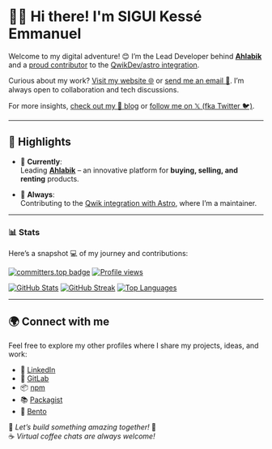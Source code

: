 # 👋🏽 Hi there! I'm **SIGUI Kessé Emmanuel**

Welcome to my digital adventure! 😊 I’m the Lead Developer behind [**Ahlabik**](https://ahlabik.tn) and a [proud contributor](https://github.com/QwikDev/astro/graphs/contributors) to the [QwikDev/astro integration](https://github.com/QwikDev/astro).

Curious about my work? [Visit my website 🌐](https://siguici.ahlabik.tn) or [send me an email 📧](mailto:siguici@ahlabik.tn). I’m always open to collaboration and tech discussions.

For more insights, [check out my 📝 blog](https://dev.to/siguici) or [follow me on 𝕏 (fka Twitter 🐦)](https://x.com/intent/follow?screen_name=siguici).

---

## 🌟 Highlights

- 🔭 **Currently**:  
  Leading [**Ahlabik**](https://ahlabik.tn) – an innovative platform for **buying, selling, and renting** products.

- 🌱 **Always**:  
  Contributing to the [Qwik integration with Astro](https://github.com/QwikDev/astro), where I’m a maintainer.

---

### 📊 Stats

Here’s a snapshot 💻 of my journey and contributions:

[![committers.top badge](https://user-badge.committers.top/tunisia/siguici.svg)](https://user-badge.committers.top/tunisia/siguici)
[![Profile views](https://komarev.com/ghpvc/?username=siguici)](https://github.com/siguici)

[![GitHub Stats](https://github-readme-stats.vercel.app/api?username=siguici&count_private=true&show_icons=true&theme=tokyonight)](https://github.com/siguici)
[![GitHub Streak](https://github-readme-streak-stats.herokuapp.com/?user=siguici&card_width=default&theme=tokyonight)](https://github.com/siguici)
[![Top Languages](https://github-readme-stats.vercel.app/api/top-langs/?username=siguici&layout=compact&theme=tokyonight)](https://github.com/siguici)

---

## 🌍 Connect with me

Feel free to explore my other profiles where I share my projects, ideas, and work:

- 🔗 [LinkedIn](https://linkedin.com/in/siguici)  
- 🦊 [GitLab](https://gitlab.com/siguici)  
- 📦 [npm](https://npmjs.org/~siguici)  
- 📚 [Packagist](https://packagist.org/users/siguici)  
- 🎨 [Bento](https://bento.me/siguici)

💬 *Let’s build something amazing together!* 🚀  
☕️ *Virtual coffee chats are always welcome!*
